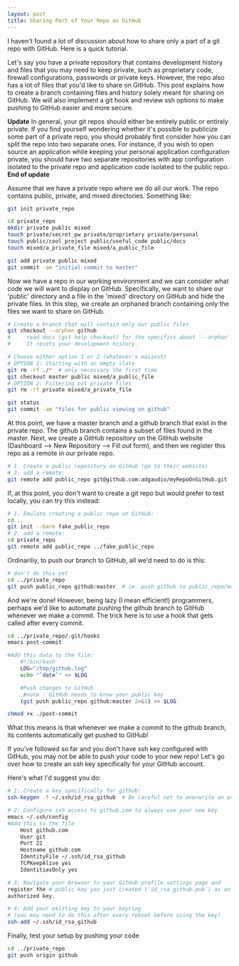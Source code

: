 ```yaml
---
layout: post
title: Sharing Part of Your Repo on GitHub
---
```


I haven't found a lot of discussion about how to share only a part of a git
repo with GitHub.  Here is a quick tutorial.

Let's say you have a private repository that contains development history and
files that you may need to keep private, such as proprietary code, firewall
configurations, passwords or private keys.  However, the repo also has a lot of
files that you'd like to share on GitHub.  This post explains how to create a
branch containing files and history solely meant for sharing on GitHub.  We
will also implement a git hook and review ssh options to make pushing to GitHub
easier and more secure.

**Update** In general, your git repos should either be entirely public or
entirely private.  If you find yourself wondering whether it's possible to
publicize some part of a private repo, you should probably first consider
how you can split the repo into two separate ones.  For instance, if you wish
to open source an application while keeping your personal application
configuration private, you should have two separate repositories with app
configuration isolated to the private repo and application code isolated to the
public repo.  **End of update**

Assume that we have a private repo where we do all our work.  The
repo contains public, private, and mixed directories. Something like:

```bash
git init private_repo

cd private_repo
mkdir private public mixed
touch private/secret_pw private/proprietary private/personal 
touch public/cool_project public/useful_code public/docs 
touch mixed/a_private_file mixed/a_public_file

git add private public mixed
git commit -am "initial commit to master"
```

Now we have a repo in our working environment and we can consider what code we
will want to display on GitHub.  Specifically, we want to share our 'public'
directory and a file in the 'mixed' directory on GitHub and hide the private
files.  In this step, we create an orphaned branch containing only the files we
want to share on GitHub.

```bash
# Create a branch that will contain only our public files
git checkout --orphan github 
#     read docs (git help checkout) for the specifics about '--orphan'.  
#     It resets your development history.

# Choose either option 1 or 2 (whatever's easiest)
# OPTION 1: Starting with an empty slate
git rm -rf ./*  # only necessary the first time
git checkout master public mixed/a_public_file
# OPTION 2: Filtering out private files
git rm -rf private mixed/a_private_file

git status
git commit -am "files for public viewing on github"
```

At this point, we have a master branch and a github branch that exist in the
private repo.  The github branch contains a subset of files found in the
master.  Next, we create a GitHub repository on the GitHub website (Dashboard
--> New Repository --> Fill out form), and then we register this repo as a
remote in our private repo.

```bash
# 1. Create a public repository on GitHub (go to their website)
# 2. add a remote:
git remote add public_repo git@github.com:adgaudio/myRepoOnGitHub.git
```

If, at this point, you don't want to create a git repo but would prefer to test
locally, you can try this instead:

```bash
# 1. Emulate creating a public repo on GitHub:
cd ..
git init --bare fake_public_repo
# 2. add a remote:
cd private_repo
git remote add public_repo ../fake_public_repo
```

Ordinariliy, to push our branch to GitHub, all we'd need to do is this:

```bash
# don't do this yet
cd ../private_repo
git push public_repo github:master  # ie. push github to public_repo/master
```

And we're done!  However, being lazy (I mean efficient!) programmers, perhaps
we'd like to automate pushing the github branch to GitHub whenever we make a
commit.  The trick here is to use a hook that gets called after every commit.


```bash
cd ../private_repo/.git/hooks
emacs post-commit

#Add this data to the file:
    #!/bin/bash
    LOG="/tmp/github.log"
    echo "`date`" >> $LOG

    #Push changes to GitHub
     #note - GitHub needs to know your public key
    (git push public_repo github:master 2>&1) >> $LOG 

chmod +x ./post-commit
```

What this means is that whenever we make a commit to the github branch, its
contents automatically get pushed to GitHub!

If you've followed so far and you don't have ssh key configured with GitHub,
you may not be able to push your code to your new repo!  Let's go over how to
create an ssh key specifically for your GitHub account.

Here's what I'd suggest you do:

```bash
# 1: Create a key specifically for github:
ssh-keygen -f ~/.ssh/id_rsa_github  # Be Careful not to overwrite an existing private key!

# 2: Configure ssh access to github.com to always use your new key
emacs ~/.ssh/config
#Add this to the file
    Host github.com
    User git
    Port 22
    Hostname github.com
    IdentityFile ~/.ssh/id_rsa_github
    TCPKeepAlive yes
    IdentitiesOnly yes

# 3: Navigate your browser to your GitHub profile settings page and
register the # public key you just created (`id_rsa_github.pub`) as an
authorized key.

# 4: Add your existing key to your keyring
# (you may need to do this after every reboot before using the key)
ssh-add ~/.ssh/id_rsa_github
```

Finally, test your setup by pushing your code

```bash
cd ../private_repo
git push origin github
```

